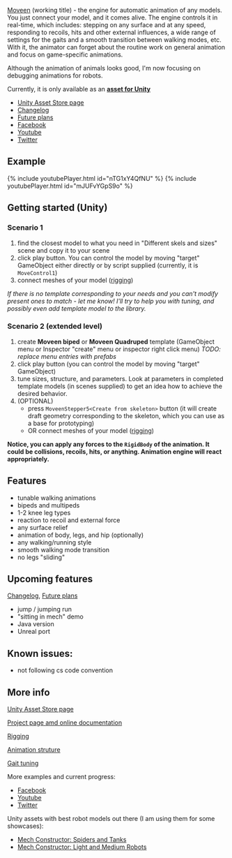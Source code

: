 [Moveen](https://kravchik.github.io/moveen/) (working title) - the engine for automatic animation of any models.
You just connect your model, and it comes alive.
The engine controls it in real-time, which includes:
stepping on any surface and at any speed, responding to recoils, hits and other external influences,
a wide range of settings for the gaits and a smooth transition between walking modes, etc.
With it, the animator can forget about the routine work on general animation and focus on game-specific animations.

Although the animation of animals looks good, I'm now focusing on debugging animations for robots.

Currently, it is only available as an [**asset for Unity**](https://www.assetstore.unity3d.com/en/#!/content/101452)

* [Unity Asset Store page](https://www.assetstore.unity3d.com/en/#!/content/101452)
* [Changelog](changelog)
* [Future plans](roadmap)
* [Facebook](https://www.facebook.com/moveengine/)
* [Youtube](https://www.youtube.com/channel/UCUM1pDB_Ccst8HQFOwYs38A)
* [Twitter](https://twitter.com/ykravchik)


## Example

{% include youtubePlayer.html id="nTG1xY4QfNU" %}
{% include youtubePlayer.html id="mJUFvYGpS9o" %}

## Getting started (Unity)
### Scenario 1
1. find the closest model to what you need in "Different skels and sizes" scene and copy it to your scene
2. click play button. You can control the model by moving "target" GameObject either directly or by script supplied (currently, it is `MoveControl1`)
3. connect meshes of your model ([rigging](rigging))

_If there is no template corresponding to your needs and you can't modify present ones to match - let me know!
I'll try to help you with tuning, and possibly even add template model to the library._

### Scenario 2 (extended level)
1. create **Moveen biped** or **Moveen Quadruped** template (GameObject menu or Inspector "create" menu or inspector right click menu) 
_TODO: replace menu entries with prefabs_
2. click play button (you can control the model by moving "target" GameObject)
3. tune sizes, structure, and parameters. Look at parameters in completed template models (in scenes supplied) to get an idea how to achieve the desired behavior.
4. (OPTIONAL)
    * press `MoveenStepper5<Create from skeleton>` button (it will create draft geometry corresponding to the skeleton, which you can use as a base for prototyping) 
    * OR connect meshes of your model ([rigging](rigging))

__Notice, you can apply any forces to the `RigidBody` of the animation. It could be collisions, recoils, hits, or anything. Animation engine will react appropriately.__


## Features
* tunable walking animations
* bipeds and multipeds
* 1-2 knee leg types
* reaction to recoil and external force
* any surface relief
* animation of body, legs, and hip (optionally)
* any walking/running style
* smooth walking mode transition 
* no legs "sliding"

## Upcoming features
[Changelog](changelog), [Future plans](roadmap)


* jump / jumping run
* "sitting in mech" demo
* Java version
* Unreal port




## Known issues:
* not following cs code convention

## More info 

[Unity Asset Store page](https://www.assetstore.unity3d.com/en/#!/content/101452)

[Project page amd online documentation](https://kravchik.github.io/moveen/)

[Rigging](rigging)

[Animation struture](structure)

[Gait tuning](gait)


More examples and current progress:
* [Facebook](https://www.facebook.com/moveengine/)
* [Youtube](https://www.youtube.com/channel/UCUM1pDB_Ccst8HQFOwYs38A)
* [Twitter](https://twitter.com/ykravchik)

Unity assets with best robot models out there (I am using them for some showcases):
* [Mech Constructor: Spiders and Tanks](https://www.assetstore.unity3d.com/en/#!/content/54074)
* [Mech Constructor: Light and Medium Robots](https://www.assetstore.unity3d.com/en/#!/content/39969)

